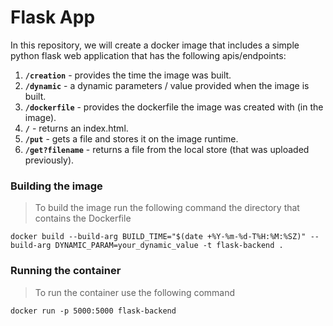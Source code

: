 # Flask App

In this repository, we will create a docker image that includes a simple python flask web application that has the following apis/endpoints:

1. **`/creation`** - provides the time the image was built.
2. **`/dynamic`** - a dynamic parameters / value provided when the image is built.
3. **`/dockerfile`** - provides the dockerfile the image was created with (in the image).
4. **`/`** - returns an index.html.
5. **`/put`** - gets a file and stores it on the image runtime. 
6. **`/get?filename`** - returns a file from the local store (that was uploaded previously). 

### Building the image
> To build the image run the following command the directory that contains the Dockerfile

```
docker build --build-arg BUILD_TIME="$(date +%Y-%m-%d-T%H:%M:%SZ)" --build-arg DYNAMIC_PARAM=your_dynamic_value -t flask-backend .
```

### Running the container
> To run the container use the following command

```
docker run -p 5000:5000 flask-backend
```

